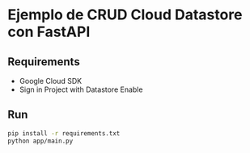 # Ejemplo de CRUD Cloud Datastore con FastAPI

## Requirements

* Google Cloud SDK
* Sign in Project with Datastore Enable

## Run

``` bash
pip install -r requirements.txt
python app/main.py
```
